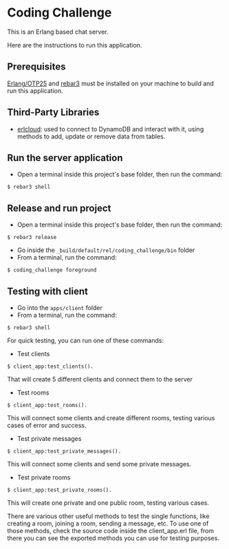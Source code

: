 Coding Challenge
=====

This is an Erlang based chat server.

Here are the instructions to run this application.

## Prerequisites
[Erlang/OTP25](https://www.erlang.org/downloads/25) and [rebar3](https://rebar3.org) must be installed on your machine to build and run this application.

## Third-Party Libraries
- [erlcloud](https://github.com/erlcloud/erlcloud): used to connect to DynamoDB and interact with it, using methods to add, update or remove data from tables.

## Run the server application

- Open a terminal inside this project's base folder, then run the command:
```
$ rebar3 shell
```

## Release and run project

- Open a terminal inside this project's base folder, then run the command:
```
$ rebar3 release
```
- Go inside the <code>_build/default/rel/coding_challenge/bin</code> folder
- From a terminal, run the command:
```
$ coding_challenge foreground
```

## Testing with client
- Go into the <code>apps/client</code> folder
- From a terminal, run the command:
```
$ rebar3 shell
```
For quick testing, you can run one of these commands:
- Test clients
```
$ client_app:test_clients().
```
That will create 5 different clients and connect them to the server
- Test rooms
```
$ client_app:test_rooms().
```
This will connect some clients and create different rooms, testing various cases of error and success.
- Test private messages
```
$ client_app:test_private_messages().
```
This will connect some clients and send some private messages.
- Test private rooms
```
$ client_app:test_private_rooms().
```
This will create one private and one public room, testing various cases.

There are various other useful methods to test the single functions, like creating a room, joining a room, sending a message, etc.
To use one of those methods, check the source code inside the client_app.erl file, from there you can see the exported methods you can use for testing purposes.